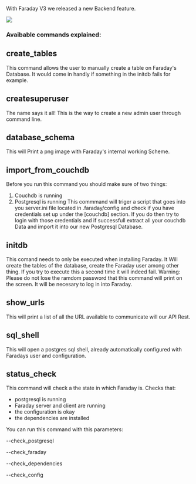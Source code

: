 With Faraday V3 we released a new Backend feature.

![](https://raw.githubusercontent.com/wiki/infobyte/faraday/images/backend/Option-view.png)

### Avaibable commands explained:

## create_tables
This command allows the user to manually create a table on Faraday's Database. It would come in handly if something in the initdb fails for example.

## createsuperuser
The name says it all! This is the way to create a new admin user through command line.

## database_schema
This will Print a png image with Faraday's internal working Scheme.

## import_from_couchdb
Before you run this command you should make sure of two things:
1) Couchdb is running
2) Postgresql is running
This commmand will triger a script that goes into you server.ini file located in .faraday/config and check if you have credentials set up under the [couchdb] section. If you do then try to login with those credentials and if successfull extract all your couchdb Data and import it into our new Postgresql Database.

## initdb
This comand needs to only be executed when installing Faraday. It Will create the tables of the database, create the Faraday user among other thing.
If you try to execute this a second time it will indeed fail.
Warning: Please do not lose the ramdom password that this command will print on the screen. It will be necesary to log in into Faraday.

## show_urls
This will print a list of all the URL available to communicate will our API Rest. 

## sql_shell
This will open a postgres sql shell, already automatically configured with Faradays user and configuration.


## status_check
This command will check a the state in which Faraday is.
Checks that:
* postgresql is running
* Faraday server and client are running
* the configuration is okay
* the dependencies are installed

You can run this command with this parameters:

--check_postgresql

--check_faraday

--check_dependencies

--check_config
